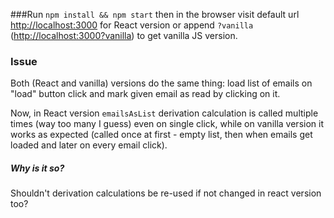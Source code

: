 ###Run 
`npm install && npm start` then in the browser visit default url [http://localhost:3000](http://localhost:3000) for React version or append `?vanilla` ([http://localhost:3000?vanilla](http://localhost:3000?vanilla)) to get vanilla JS version.

### Issue

Both (React and vanilla) versions do the same thing: load list of emails on "load" button click and mark given email as read by clicking on it.

Now, in React version `emailsAsList` derivation calculation is called multiple times (way too many I guess) even on single click, while on vanilla version it works as expected (called once at first - empty list, then when emails get loaded and later on every email click).

##### Why is it so? 
Shouldn't derivation calculations be re-used if not changed in react version too?


